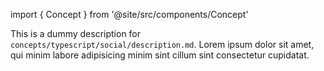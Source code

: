 import { Concept } from '@site/src/components/Concept'

<Concept
  title = "Social System"
  kind  = "Advanced"
  block = {true}>
This is a dummy description for `concepts/typescript/social/description.md`.
Lorem ipsum dolor sit amet, qui minim labore adipisicing minim sint cillum sint consectetur cupidatat.  
</Concept>

